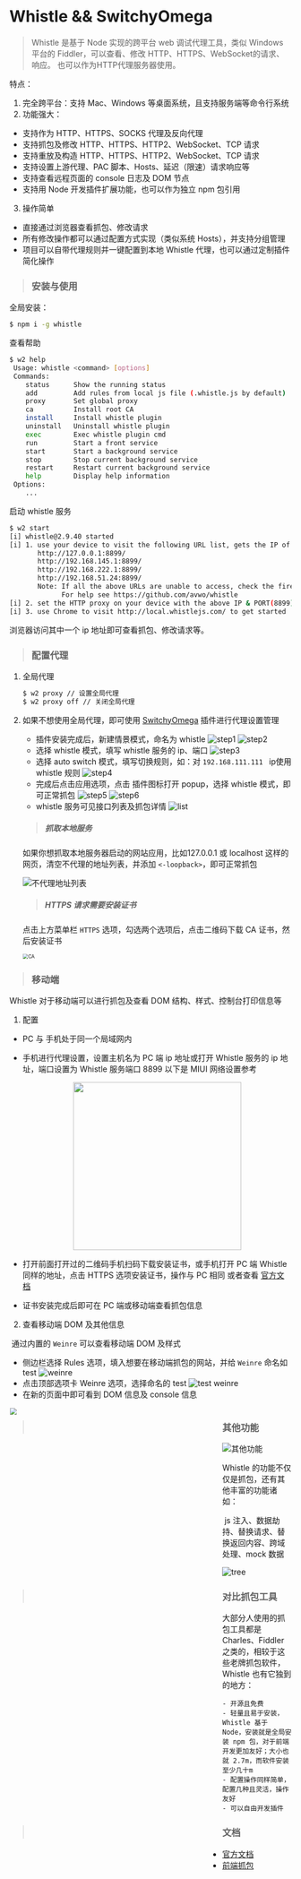 # Whistle && SwitchyOmega

> Whistle 是基于 Node 实现的跨平台 web 调试代理工具，类似 Windows 平台的 Fiddler，可以查看、修改 HTTP、HTTPS、WebSocket的请求、响应。
  也可以作为HTTP代理服务器使用。

特点：

1. 完全跨平台：支持 Mac、Windows 等桌面系统，且支持服务端等命令行系统
2. 功能强大：

- 支持作为 HTTP、HTTPS、SOCKS 代理及反向代理
- 支持抓包及修改 HTTP、HTTPS、HTTP2、WebSocket、TCP 请求
- 支持重放及构造 HTTP、HTTPS、HTTP2、WebSocket、TCP 请求
- 支持设置上游代理、PAC 脚本、Hosts、延迟（限速）请求响应等
- 支持查看远程页面的 console 日志及 DOM 节点
- 支持用 Node 开发插件扩展功能，也可以作为独立 npm 包引用

3. 操作简单

- 直接通过浏览器查看抓包、修改请求
- 所有修改操作都可以通过配置方式实现（类似系统 Hosts），并支持分组管理
- 项目可以自带代理规则并一键配置到本地 Whistle 代理，也可以通过定制插件简化操作



> ### 安装与使用

全局安装：

```bash
$ npm i -g whistle
```

查看帮助

```bash
$ w2 help
 Usage: whistle <command> [options]
 Commands:
    status      Show the running status
    add         Add rules from local js file (.whistle.js by default)
    proxy       Set global proxy
    ca          Install root CA
    install     Install whistle plugin
    uninstall   Uninstall whistle plugin
    exec        Exec whistle plugin cmd
    run         Start a front service
    start       Start a background service
    stop        Stop current background service
    restart     Restart current background service
    help        Display help information
 Options: 
  	...
```

启动 whistle 服务

```bash
$ w2 start
[i] whistle@2.9.40 started
[i] 1. use your device to visit the following URL list, gets the IP of the URL you can access:
       http://127.0.0.1:8899/
       http://192.168.145.1:8899/
       http://192.168.222.1:8899/
       http://192.168.51.24:8899/
       Note: If all the above URLs are unable to access, check the firewall settings
             For help see https://github.com/avwo/whistle
[i] 2. set the HTTP proxy on your device with the above IP & PORT(8899)
[i] 3. use Chrome to visit http://local.whistlejs.com/ to get started
```

浏览器访问其中一个 ip 地址即可查看抓包、修改请求等。

> ### 配置代理

1. 全局代理

   ```bash
   $ w2 proxy // 设置全局代理
   $ w2 proxy off // 关闭全局代理
   ```

2. 如果不想使用全局代理，即可使用 [SwitchyOmega](https://chrome.google.com/webstore/detail/padekgcemlokbadohgkifijomclgjgif) 插件进行代理设置管理

   - 插件安装完成后，新建情景模式，命名为 whistle
   ![step1](./assets/step1.png)
   ![step2](./assets/step2.png)
   - 选择 whistle 模式，填写 whistle 服务的 ip、端口
   ![step3](./assets/step3.png)
   - 选择 auto switch 模式，填写切换规则，如：对 `192.168.111.111 ` ip使用 whistle 规则
   ![step4](./assets/step4.png)
   - 完成后点击应用选项，点击 插件图标打开 popup，选择 whistle 模式，即可正常抓包
   ![step5](./assets/step5.png)
   ![step6](./assets/step6.png)
   - whistle 服务可见接口列表及抓包详情
   ![list](./assets//list.png)
   
   > ##### 抓取本地服务

   如果你想抓取本地服务器启动的网站应用，比如127.0.0.1 或 localhost 这样的网页，清空不代理的地址列表，并添加 `<-loopback>`，即可正常抓包
   
   ![不代理地址列表](./assets/local.png)

   > ##### HTTPS 请求需要安装证书

   点击上方菜单栏 `HTTPS` 选项，勾选两个选项后，点击二维码下载 CA 证书，然后安装证书

   <img src="./assets/https.png" alt="CA" style="zoom:60%;" />


> ### 移动端

Whistle 对于移动端可以进行抓包及查看 DOM 结构、样式、控制台打印信息等

1. 配置

- PC 与 手机处于同一个局域网内
- 手机进行代理设置，设置主机名为 PC 端 ip 地址或打开 Whistle 服务的 ip 地址，端口设置为 Whistle 服务端口 8899
   以下是 MIUI 网络设置参考
   <center>
      <img src="./assets/proxy.jpg" alt="" width="300px" />
   </center>

- 打开前面打开过的二维码手机扫码下载安装证书，或手机打开 PC 端 Whistle 同样的地址，点击 HTTPS 选项安装证书，操作与 PC 相同
   或者查看 [官方文档](http://wproxy.org/whistle/webui/https.html)
- 证书安装完成后即可在 PC 端或移动端查看抓包信息



2. 查看移动端 DOM 及其他信息

​	通过内置的 `Weinre` 可以查看移动端 DOM 及样式

- 侧边栏选择 Rules 选项，填入想要在移动端抓包的网站，并给 `Weinre` 命名如 test
   ![weinre](./assets/weinre.png)
- 点击顶部选项卡 Weinre 选项，选择命名的 test
   ![test weinre](./assets/mobile.png)
- 在新的页面中即可看到 DOM 信息及 console 信息

<img src="./assets/dom-pc.png" alt="" style="zoom: 75%; width: 75%" align="left" /><img alt="" src="./assets/console.jpg" style="zoom: 20%;" />


> ### 其他功能

   ![其他功能](./assets/funcs.png)

  Whistle 的功能不仅仅是抓包，还有其他丰富的功能诸如：

​	js 注入、数据劫持、替换请求、替换返回内容、跨域处理、mock 数据

   ![tree](./assets/tree.png)

> ### 对比抓包工具

   大部分人使用的抓包工具都是 Charles、Fiddler 之类的，相较于这些老牌抓包软件，Whistle 也有它独到的地方：

	- 开源且免费
	- 轻量且易于安装，Whistle 基于 Node，安装就是全局安装 npm 包，对于前端开发更加友好；大小也就 2.7m，而软件安装至少几十m
	- 配置操作同样简单，配置几种且灵活，操作友好
	- 可以自由开发插件




> ### 文档
- [官方文档](http://wproxy.org/whistle/install.html)
- [前端抓包](https://juejin.cn/post/7140040425129115684)